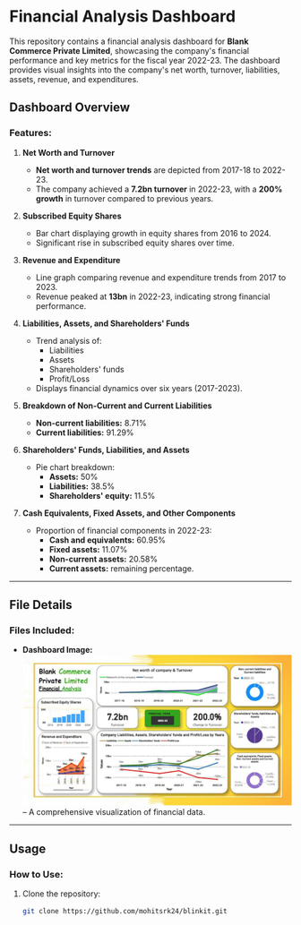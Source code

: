 # Financial Analysis Dashboard

This repository contains a financial analysis dashboard for **Blank Commerce Private Limited**, showcasing the company's financial performance and key metrics for the fiscal year 2022-23. The dashboard provides visual insights into the company's net worth, turnover, liabilities, assets, revenue, and expenditures.

## Dashboard Overview

### Features:

1. **Net Worth and Turnover**
   - **Net worth and turnover trends** are depicted from 2017-18 to 2022-23.
   - The company achieved a **7.2bn turnover** in 2022-23, with a **200% growth** in turnover compared to previous years.

2. **Subscribed Equity Shares**
   - Bar chart displaying growth in equity shares from 2016 to 2024.
   - Significant rise in subscribed equity shares over time.

3. **Revenue and Expenditure**
   - Line graph comparing revenue and expenditure trends from 2017 to 2023.
   - Revenue peaked at **13bn** in 2022-23, indicating strong financial performance.

4. **Liabilities, Assets, and Shareholders' Funds**
   - Trend analysis of:
     - Liabilities
     - Assets
     - Shareholders' funds
     - Profit/Loss
   - Displays financial dynamics over six years (2017-2023).

5. **Breakdown of Non-Current and Current Liabilities**
   - **Non-current liabilities:** 8.71%
   - **Current liabilities:** 91.29%

6. **Shareholders' Funds, Liabilities, and Assets**
   - Pie chart breakdown:
     - **Assets:** 50%
     - **Liabilities:** 38.5%
     - **Shareholders' equity:** 11.5%

7. **Cash Equivalents, Fixed Assets, and Other Components**
   - Proportion of financial components in 2022-23:
     - **Cash and equivalents:** 60.95%
     - **Fixed assets:** 11.07%
     - **Non-current assets:** 20.58%
     - **Current assets:** remaining percentage.

---

## File Details

### Files Included:
- **Dashboard Image:**  
  ![Financial Analysis Dashboard](dashboard_image.jpeg "Financial Analysis Dashboard") – A comprehensive visualization of financial data.

---

## Usage

### How to Use:
1. Clone the repository:
   ```bash
   git clone https://github.com/mohitsrk24/blinkit.git
